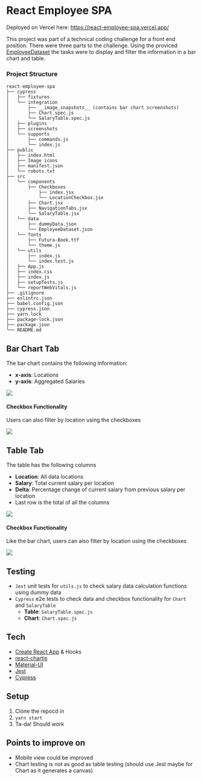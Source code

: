 # React Employee SPA

Deployed on Vercel here: https://react-employee-spa.vercel.app/

This project was part of a technical coding challenge for a front end position. There were three parts to the challenge. Using the proviced [EmployeeDataset](https://github.com/nami/react-employee-spa/blob/main/src/data/EmployeeDataset.json) the tasks were to display and filter the information in a bar chart and table.

### Project Structure

```
react-employee-spa
├── cypress
│   ├── fixtures
│   └── integration
│       ├── __image_snapshots__ (contains bar chart screenshots)
│       ├── Chart.spec.js
│       └── SalaryTable.spec.js
│   ├── plugins
│   ├── screenshots
│   └── supports
│       ├── commands.js
│       └── index.js
├── public
│   ├── index.html
│   ├── Image icons
│   ├── manifest.json
│   └── robots.txt
├── src
│   └── components
│       ├── Checkboxes
│           ├── index.jsx
│           └── LocationCheckbox.jsx
│       ├── Chart.jsx
│       ├── NavigationTabs.jsx
│       └── SalaryTable.jsx
│   └── data
│       ├── dummyData.json
│       └── EmployeeDataset.json
│   └── fonts
│       ├── Futura-Book.ttf
│       └── theme.js
│   └── utils
│       ├── index.js
│       └── index.test.js
│   ├── App.js 
│   ├── index.css
│   ├── index.js
│   ├── setupTests.js
│   └── reportWebVitals.js
├── .gitignore
├── eslintrc.json
├── babel.config.json
├── cypress.json
├── yarn.lock
├── package-lock.json
├── package.json
└── README.md
```

## Bar Chart Tab

The bar chart contains the following information:
- <b>x-axis</b>: Locations
- <b>y-axis</b>: Aggregated Salaries

<img src="https://i.ibb.co/n88V0gP/bar-chart.png">

#### Checkbox Functionality 

Users can also filter by location using the checkboxes

<img src="https://i.ibb.co/qp0z041/bar-chart-gif.gif">

## Table Tab

The table has the following columns
- <b>Location</b>: All data locations
- <b>Salary</b>: Total current salary per location
- <b>Delta</b>: Percentage change of current salary from previous salary per location
- Last row is the total of all the columns 

<img src="https://i.ibb.co/VJYf691/table.png">

#### Checkbox Functionality 

Like the bar chart, users can also filter by location using the checkboxes

<img src="https://i.ibb.co/p2hXqp6/table-gif.gif">

## Testing

- `Jest` unit tests for `utils.js` to check salary data calculation functions using dummy data
- `Cypress` e2e tests to check data and checkbox functionality for `Chart` and `SalaryTable`
   - <b>Table</b>: `SalaryTable.spec.js`
   - <b>Chart</b>: `Chart.spec.js`

## Tech

- [Create React App](https://github.com/facebook/create-react-app) & Hooks
- [react-chartjs](https://github.com/reactchartjs/react-chartjs-2)
- [Material-UI](https://material-ui.com/)
- [Jest](https://jestjs.io/)
- [Cypress](https://www.cypress.io/)

## Setup

1. Clone the repocd in
2. ```yarn start```
3. Ta-da! Should work

## Points to improve on

- Mobile view could be improved
- Chart testing is not as good as table testing (should use Jest maybe for Chart as it generates a canvas)